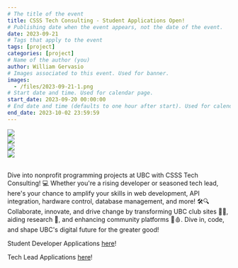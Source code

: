 ```yaml
---
# The title of the event
title: CSSS Tech Consulting - Student Applications Open!
# Publishing date when the event appears, not the date of the event.
date: 2023-09-21
# Tags that apply to the event
tags: [project]
categories: [project]
# Name of the author (you)
author: William Gervasio
# Images associated to this event. Used for banner.
images:
  - /files/2023-09-21-1.png
# Start date and time. Used for calendar page.
start_date: 2023-09-20 00:00:00
# End date and time (defaults to one hour after start). Used for calendar page.
end_date: 2023-10-02 23:59:59
---
```


<div class="container">
  <div class="row">
    <div class="col-12 col-md-6">
      <img src="/files/2023-09-21-1.png" />
    </div>
    <div class="col-12 col-md-6">
      <img src="/files/2023-09-21-2.png" />
    </div>
  </div>
  
  <div class="row mt-4">
    <div class="col-12 col-md-6">
      <img src="/files/2023-09-21-3.png" />
    </div>
    <div class="col-12 col-md-6">
      <img src="/files/2023-09-21-4-(2).png" />
    </div>
  </div>
</div>

<br />

Dive into nonprofit programming projects at UBC with CSSS Tech Consulting! 💻 Whether you're a rising developer or seasoned tech lead, here's your chance to amplify your skills in web development, API integration, hardware control, database management, and more! 🛠🔍 Collaborate, innovate, and drive change by transforming UBC club sites 🎾🍜, aiding research 🔬, and enhancing community platforms 🏐🩸. Dive in, code, and shape UBC's digital future for the greater good!

Student Developer Applications [here](https://docs.google.com/forms/d/e/1FAIpQLSc5AXwbVc_e1cxwX79eyEW7hUogARknzOueiWdiYlWMvJt1VA/viewform)!

Tech Lead Applications [here](https://docs.google.com/forms/d/e/1FAIpQLSezXMPgRXdo01Bbl50zIGfiGIMKJmyAKdymMu3IZllgLGPX4A/viewform)! 
